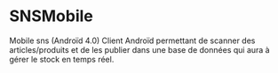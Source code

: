 SNSMobile
=========

Mobile sns (Androïd 4.0)
Client Androïd permettant de scanner des articles/produits et de les publier dans 
une base de données qui aura à gérer le stock en temps réel.
